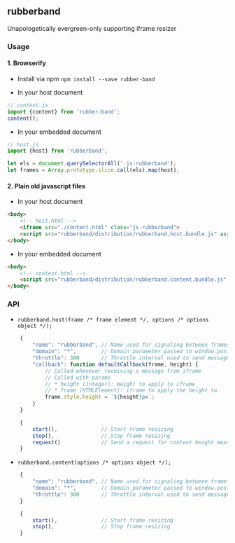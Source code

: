 rubberband
----------
Unapologetically evergreen-only supporting iframe resizer


### Usage
#### 1. Browserify
* Install via npm `npm install --save rubber-band`

* In your host document

```javascript
// content.js
import {content} from 'rubber-band';
content();
```

* In your embedded document

```javascript
// host.js
import {host} from 'rubberband';

let els = document.querySelectorAll('.js-rubberband');
let frames = Array.prototype.slice.call(els).map(host);
```

#### 2. Plain old javascript files
* In your host document

```html
<body>
	<!-- host.html -->
	<iframe src="./content.html" class="js-rubberband">
	<script src="rubberband/distribution/rubberband.host.bundle.js" async="async"></script>
</body>
```

* In your embedded document

```html
<body>
	<!-- content.html -->
	<script src="rubberband/distribution/rubberband.content.bundle.js" async="async"></script>
</body>
```

### API
* `rubberband.host(frame /* frame element */, options /* options object */);`

```javascript
	{
		"name": "rubberband", // Name used for signaling between frames
		"domain": "*",        // Domain parameter passed to window.postMessage
		"throttle": 300       // Throttle interval used to send messages in milliseconds
		"callback": function defaultCallback(frame, height) {
			// Called whenever receiving a message from iframe
			// Called with params
			// * height (integer): Height to apply to iframe
			// * frame (HTMLElement): iframe to apply the height to
			frame.style.height = `${height}px`;
		}
	}
```
```javascript
	{
		start(),              // Start frame resizing
		stop(),               // Stop frame resizing
		request()             // Send a request for content height measurement to the containing iframe
	}
```

* `rubberband.content(options /* options object */);`

```javascript
	{
		"name": "rubberband", // Name used for signaling between frames
		"domain": "*",        // Domain parameter passed to window.postMessage
		"throttle": 300       // Throttle interval used to send messages in milliseconds
	}
```
```javascript
	{
		start(),              // Start frame resizing
		stop(),               // Stop frame resizing
	}
```
